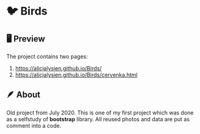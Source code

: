 # 🐦 Birds

## 🖥️ Preview
The project contains two pages:
1. https://alicjalysien.github.io/Birds/
2. https://alicjalysien.github.io/Birds/cervenka.html

## 🪶 About
Old project from July 2020.
This is one of my first project which was done as a selfstudy of **bootstrap** library.
All reused photos and data are put as comment into a code.
